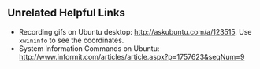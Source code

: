 ## Unrelated Helpful Links

 - Recording gifs on Ubuntu desktop: http://askubuntu.com/a/123515. Use `xwininfo` to see the coordinates.
 - System Information Commands on Ubuntu: http://www.informit.com/articles/article.aspx?p=1757623&seqNum=9
